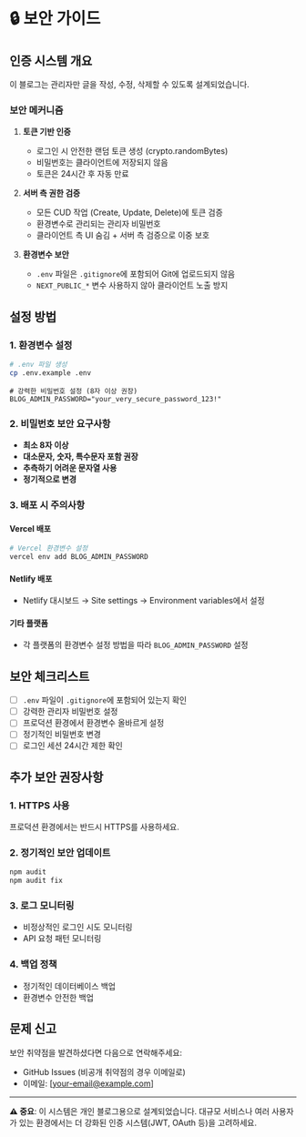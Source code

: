 # 🔒 보안 가이드

## 인증 시스템 개요

이 블로그는 관리자만 글을 작성, 수정, 삭제할 수 있도록 설계되었습니다.

### 보안 메커니즘

1. **토큰 기반 인증**
   - 로그인 시 안전한 랜덤 토큰 생성 (crypto.randomBytes)
   - 비밀번호는 클라이언트에 저장되지 않음
   - 토큰은 24시간 후 자동 만료

2. **서버 측 권한 검증**
   - 모든 CUD 작업 (Create, Update, Delete)에 토큰 검증
   - 환경변수로 관리되는 관리자 비밀번호
   - 클라이언트 측 UI 숨김 + 서버 측 검증으로 이중 보호

3. **환경변수 보안**
   - `.env` 파일은 `.gitignore`에 포함되어 Git에 업로드되지 않음
   - `NEXT_PUBLIC_*` 변수 사용하지 않아 클라이언트 노출 방지

## 설정 방법

### 1. 환경변수 설정

```bash
# .env 파일 생성
cp .env.example .env
```

```env
# 강력한 비밀번호 설정 (8자 이상 권장)
BLOG_ADMIN_PASSWORD="your_very_secure_password_123!"
```

### 2. 비밀번호 보안 요구사항

- **최소 8자 이상**
- **대소문자, 숫자, 특수문자 포함 권장**
- **추측하기 어려운 문자열 사용**
- **정기적으로 변경**

### 3. 배포 시 주의사항

#### Vercel 배포
```bash
# Vercel 환경변수 설정
vercel env add BLOG_ADMIN_PASSWORD
```

#### Netlify 배포
- Netlify 대시보드 → Site settings → Environment variables에서 설정

#### 기타 플랫폼
- 각 플랫폼의 환경변수 설정 방법을 따라 `BLOG_ADMIN_PASSWORD` 설정

## 보안 체크리스트

- [ ] `.env` 파일이 `.gitignore`에 포함되어 있는지 확인
- [ ] 강력한 관리자 비밀번호 설정
- [ ] 프로덕션 환경에서 환경변수 올바르게 설정
- [ ] 정기적인 비밀번호 변경
- [ ] 로그인 세션 24시간 제한 확인

## 추가 보안 권장사항

### 1. HTTPS 사용
프로덕션 환경에서는 반드시 HTTPS를 사용하세요.

### 2. 정기적인 보안 업데이트
```bash
npm audit
npm audit fix
```

### 3. 로그 모니터링
- 비정상적인 로그인 시도 모니터링
- API 요청 패턴 모니터링

### 4. 백업 정책
- 정기적인 데이터베이스 백업
- 환경변수 안전한 백업

## 문제 신고

보안 취약점을 발견하셨다면 다음으로 연락해주세요:
- GitHub Issues (비공개 취약점의 경우 이메일로)
- 이메일: [your-email@example.com]

---

**⚠️ 중요**: 이 시스템은 개인 블로그용으로 설계되었습니다. 대규모 서비스나 여러 사용자가 있는 환경에서는 더 강화된 인증 시스템(JWT, OAuth 등)을 고려하세요.